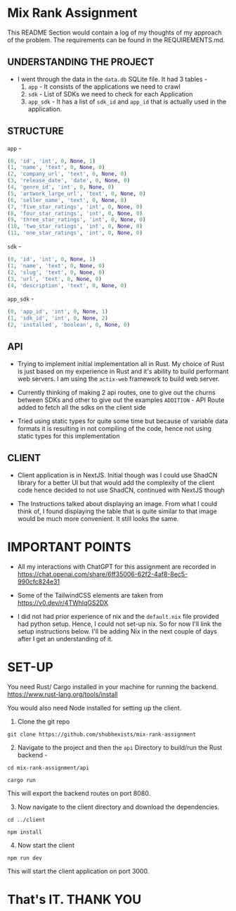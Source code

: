 # Mix Rank Assignment
This README Section would contain a log of my thoughts of my approach of the problem. 
The requirements can be found in the REQUIREMENTS.md.

## UNDERSTANDING THE PROJECT 
- I went through the data in the `data.db` SQLite file. It had 3 tables - 
    1) `app` - It consists of the applications we need to crawl 
    2) `sdk` - List of SDKs we need to check for each Application
    3) `app_sdk` - It has a list of `sdk_id` and `app_id` that is actually used in the application.
  
## STRUCTURE

`app` -
```py
(0, 'id', 'int', 0, None, 1)
(1, 'name', 'text', 0, None, 0)
(2, 'company_url', 'text', 0, None, 0)
(3, 'release_date', 'date', 0, None, 0)
(4, 'genre_id', 'int', 0, None, 0)
(5, 'artwork_large_url', 'text', 0, None, 0)
(6, 'seller_name', 'text', 0, None, 0)
(7, 'five_star_ratings', 'int', 0, None, 0)
(8, 'four_star_ratings', 'int', 0, None, 0)
(9, 'three_star_ratings', 'int', 0, None, 0)
(10, 'two_star_ratings', 'int', 0, None, 0)
(11, 'one_star_ratings', 'int', 0, None, 0)
```

`sdk` - 
```py
(0, 'id', 'int', 0, None, 1)
(1, 'name', 'text', 0, None, 0)
(2, 'slug', 'text', 0, None, 0)
(3, 'url', 'text', 0, None, 0)
(4, 'description', 'text', 0, None, 0)
```

`app_sdk` - 
```py
(0, 'app_id', 'int', 0, None, 1)
(1, 'sdk_id', 'int', 0, None, 2)
(2, 'installed', 'boolean', 0, None, 0)
```

## API
- Trying to implement initial implementation all in Rust.
My choice of Rust is just based on my experience in Rust and 
it's ability to build performant web servers.
I am using the `actix-web` framework to build web server.

- Currently thinking of making 2 api routes, one to give out
the churns between SDKs and other to give out the examples 
`ADDITION` - API Route added to fetch all the sdks on the client side

- Tried using static types for quite some time but because of variable data formats
it is resulting in not compiling of the code, hence not using static types for this implementation

## CLIENT
- Client application is in NextJS. Initial though was I could use ShadCN library for a better UI
but that would add the complexity of the client code hence decided to not use ShadCN, continued with
NextJS though

- The Instructions talked about displaying an image. From what I could think of, I found displaying the 
table that is quite similar to that image would be much more convenient. It still looks the same.
 
# IMPORTANT POINTS 
- All my interactions with ChatGPT for this assignment are recorded in 
   https://chat.openai.com/share/6ff35006-62f2-4af8-8ec5-990cfc824e31

- Some of the TailwindCSS elements are taken from https://v0.dev/r/4TWhlqGS2DX

- I did not had prior experience of nix and the `default.nix` file provided had python setup.
Hence, I could not set-up nix. So for now I'll link the setup 
instructions below. I'll be adding Nix in the next couple of days after I get an understanding of it.

# SET-UP
You need Rust/ Cargo installed in your machine for running the backend. https://www.rust-lang.org/tools/install 


You would also need Node installed for setting up the client. 

1) Clone the git repo 
```
git clone https://github.com/shubhexists/mix-rank-assignment 
```
2) Navigate to the project and then the `api` Directory to build/run the Rust backend - 
```
cd mix-rank-assignment/api 

cargo run
```
This will export the backend routes on port 8080.

3) Now navigate to the client directory and download the dependencies.
```
cd ../client

npm install
```

4) Now start the client
```
npm run dev
```
This will start the client application on port 3000.

# That's IT. THANK YOU
